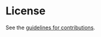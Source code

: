 # License

See the
[guidelines for contributions](https://github.com/dstebila/draft-ietf-tls-hybrid-design/blob/master/CONTRIBUTING.md).
